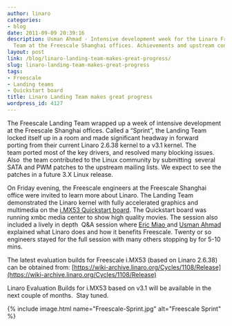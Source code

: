 ```yaml
---
author: linaro
categories:
- blog
date: 2011-09-09 20:39:16
description: Usman Ahmad - Intensive development week for the Linaro Freescale Landing
  Team at the Freescale Shanghai offices. Achievements and upstream contributions.
layout: post
link: /blog/linaro-landing-team-makes-great-progress/
slug: linaro-landing-team-makes-great-progress
tags:
- Freescale
- Landing teams
- Quickstart board
title: Linaro Landing Team makes great progress
wordpress_id: 4127
---
```


The Freescale Landing Team wrapped up a week of intensive development at the Freescale Shanghai offices. Called a “Sprint”, the Landing Team locked itself up in a room and made significant headway in forward porting from their current Linaro 2.6.38 kernel to a v3.1 kernel. The team ported most of the key drivers, and resolved many blocking issues. Also  the team contributed to the Linux community by submitting  several SATA and PWM patches to the upstream mailing lists. We expect to see the patches in a future 3.X Linux release.

On Friday evening, the Freescale engineers at the Freescale Shanghai office were invited to learn more about Linaro. The Landing Team demonstrated the Linaro kernel with fully accelerated graphics and multimedia on the [i.MX53 Quickstart board](http://www.freescale.com/webapp/sps/site/prod_summary.jsp?code=IMX53QSB). The Quickstart board was running xmbc media center to show high quality movies. The session also included a lively in depth  Q&A session where [Eric Miao ](https://wiki-archive.linaro.org/MeetTheTeam#Freescale)and [Usman Ahmad ](https://wiki-archive.linaro.org/MeetTheTeam#Management)explained what Linaro does and how it benefits Freescale. Twenty or so engineers stayed for the full session with many others stopping by for 5-10 mins.

The latest evaluation builds for Freescale i.MX53 (based on Linaro 2.6.38) can be obtained from: [https://wiki-archive.linaro.org/Cycles/1108/Release](https://wiki-archive.linaro.org/Cycles/1108/Release)

Linaro Evaluation Builds for i.MX53 based on v3.1 will be available in the next couple of months.  Stay tuned.

{% include image.html name="Freescale-Sprint.jpg" alt="Freescale Sprint" %}